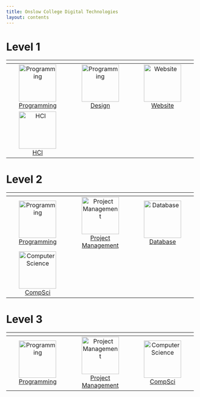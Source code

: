 ```yaml
---
title: Onslow College Digital Technologies
layout: contents
---
```


# Level 1

| <img width=500 /> | <img width=500 /> | <img width=500 /> |
| :-: | :-: | :-: |
| <a href="11dit/programming"><image src="img/programming.svg" title="Programming" width=100><br>Programming | <a href="11dit/design"><image src="img/design.svg" title="Programming" width=100><br>Design | <a href="11dit/website"><image src="img/website.svg" title="Website" width=100><br>Website |
| <a href="11dit/hci"><image src="img/hci.svg" title="HCI" width=100><br>HCI |

# Level 2

| <img width=500 /> | <img width=500 /> | <img width=500 /> |
| :-: | :-: | :-: |
| <a href="12dtc/programming"><image src="img/programming.svg" title="Programming" width=100><br>Programming | <a href="12dtc/projman"><image src="img/projman.svg" title="Project Management" width=100><br>Project Management | <a href="12dtc/database"><image src="img/database.svg" title="Database" width=100><br>Database |
| <a href="12dtc/compsci"><image src="img/compsci.svg" title="Computer Science" width=100><br>CompSci |

# Level 3

| <img width=500 /> | <img width=500 /> | <img width=500 /> |
| :-: | :-: | :-: |
| <a href="13dtc/programming"><image src="img/programming.svg" title="Programming" width=100><br>Programming | <a href="12dtc/projman"><image src="img/projman.svg" title="Project Management" width=100><br>Project Management | <a href="13dtc/compsci"><image src="img/compsci.svg" title="Computer Science" width=100><br>CompSci |